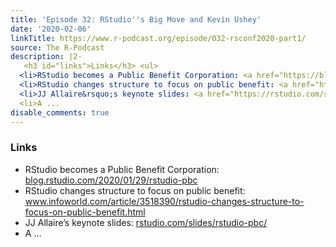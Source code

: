 ```yaml
---
title: 'Episode 32: RStudio''s Big Move and Kevin Ushey'
date: '2020-02-06'
linkTitle: https://www.r-podcast.org/episode/032-rsconf2020-part1/
source: The R-Podcast
description: |2-
   <h3 id="links">Links</h3> <ul>
  <li>RStudio becomes a Public Benefit Corporation: <a href="https://blog.rstudio.com/2020/01/29/rstudio-pbc">blog.rstudio.com/2020/01/29/rstudio-pbc</a></li>
  <li>RStudio changes structure to focus on public benefit: <a href="https://www.infoworld.com/article/3518390/rstudio-changes-structure-to-focus-on-public-benefit.html">www.infoworld.com/article/3518390/rstudio-changes-structure-to-focus-on-public-benefit.html</a></li>
  <li>JJ Allaire&rsquo;s keynote slides: <a href="https://rstudio.com/slides/rstudio-pbc/">rstudio.com/slides/rstudio-pbc/</a></li>
  <li>A ...
disable_comments: true
---
```

 <h3 id="links">Links</h3> <ul>
<li>RStudio becomes a Public Benefit Corporation: <a href="https://blog.rstudio.com/2020/01/29/rstudio-pbc">blog.rstudio.com/2020/01/29/rstudio-pbc</a></li>
<li>RStudio changes structure to focus on public benefit: <a href="https://www.infoworld.com/article/3518390/rstudio-changes-structure-to-focus-on-public-benefit.html">www.infoworld.com/article/3518390/rstudio-changes-structure-to-focus-on-public-benefit.html</a></li>
<li>JJ Allaire&rsquo;s keynote slides: <a href="https://rstudio.com/slides/rstudio-pbc/">rstudio.com/slides/rstudio-pbc/</a></li>
<li>A ...